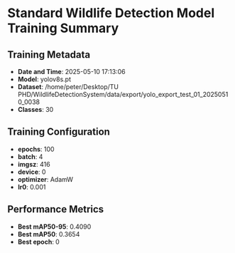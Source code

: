 # Standard Wildlife Detection Model Training Summary

## Training Metadata
- **Date and Time**: 2025-05-10 17:13:06
- **Model**: yolov8s.pt
- **Dataset**: /home/peter/Desktop/TU PHD/WildlifeDetectionSystem/data/export/yolo_export_test_01_20250510_0038
- **Classes**: 30

## Training Configuration
- **epochs**: 100
- **batch**: 4
- **imgsz**: 416
- **device**: 0
- **optimizer**: AdamW
- **lr0**: 0.001

## Performance Metrics
- **Best mAP50-95**: 0.4090
- **Best mAP50**: 0.3654
- **Best epoch**: 0
